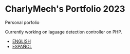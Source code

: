 # CharlyMech's Portfolio 2023

Personal porfolio

Currently working on laguage detection controller on PHP.

-  [ENGLISH](https://charlymech.github.io/html/en/)
-  [ESPAÑOL](https://charlymech.github.io/html/es/)
